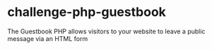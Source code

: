 # challenge-php-guestbook
The Guestbook PHP  allows visitors to your website to leave a public message via an HTML form
